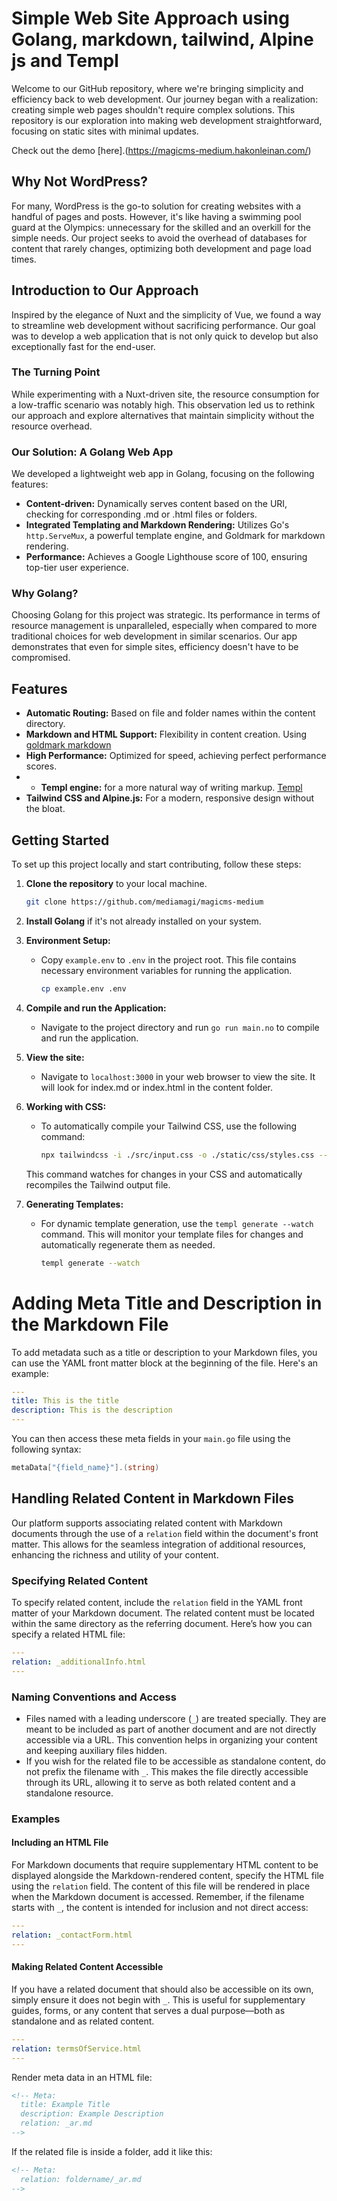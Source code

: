 # Simple Web Site Approach using Golang, markdown, tailwind, Alpine js and Templ

Welcome to our GitHub repository, where we're bringing simplicity and efficiency back to web development. Our journey began with a realization: creating simple web pages shouldn't require complex solutions. This repository is our exploration into making web development straightforward, focusing on static sites with minimal updates.

Check out the demo [here].(https://magicms-medium.hakonleinan.com/)
## Why Not WordPress?

For many, WordPress is the go-to solution for creating websites with a handful of pages and posts. However, it's like having a swimming pool guard at the Olympics: unnecessary for the skilled and an overkill for the simple needs. Our project seeks to avoid the overhead of databases for content that rarely changes, optimizing both development and page load times.

## Introduction to Our Approach

Inspired by the elegance of Nuxt and the simplicity of Vue, we found a way to streamline web development without sacrificing performance. Our goal was to develop a web application that is not only quick to develop but also exceptionally fast for the end-user.

### The Turning Point

While experimenting with a Nuxt-driven site, the resource consumption for a low-traffic scenario was notably high. This observation led us to rethink our approach and explore alternatives that maintain simplicity without the resource overhead.

### Our Solution: A Golang Web App

We developed a lightweight web app in Golang, focusing on the following features:

- **Content-driven:** Dynamically serves content based on the URI, checking for corresponding .md or .html files or folders.
- **Integrated Templating and Markdown Rendering:** Utilizes Go's `http.ServeMux`, a powerful template engine, and Goldmark for markdown rendering.
- **Performance:** Achieves a Google Lighthouse score of 100, ensuring top-tier user experience.

### Why Golang?

Choosing Golang for this project was strategic. Its performance in terms of resource management is unparalleled, especially when compared to more traditional choices for web development in similar scenarios. Our app demonstrates that even for simple sites, efficiency doesn't have to be compromised.

## Features

- **Automatic Routing:** Based on file and folder names within the content directory.
- **Markdown and HTML Support:** Flexibility in content creation. Using [goldmark markdown](https://github.com/yuin/goldmark)
- **High Performance:** Optimized for speed, achieving perfect performance scores.
- - **Templ engine:** for a more natural way of writing markup. [Templ](https://github.com/a-h/templ)
- **Tailwind CSS and Alpine.js:** For a modern, responsive design without the bloat.

## Getting Started

To set up this project locally and start contributing, follow these steps:

1. **Clone the repository** to your local machine.

    ```bash
    git clone https://github.com/mediamagi/magicms-medium
    ```

2. **Install Golang** if it's not already installed on your system.

3. **Environment Setup:**

    - Copy `example.env` to `.env` in the project root. This file contains necessary environment variables for running the application.

        ```bash
        cp example.env .env
        ```

4. **Compile and run the Application:**

    - Navigate to the project directory and run `go run main.no` to compile and run the application.

5. **View the site:**

    - Navigate to `localhost:3000` in your web browser to view the site. It will look for index.md or index.html in the content folder.

6. **Working with CSS:**

    - To automatically compile your Tailwind CSS, use the following command:

        ```bash
        npx tailwindcss -i ./src/input.css -o ./static/css/styles.css --watch
        ```

   This command watches for changes in your CSS and automatically recompiles the Tailwind output file.

7. **Generating Templates:**

    - For dynamic template generation, use the `templ generate --watch` command. This will monitor your template files for changes and automatically regenerate them as needed.

        ```bash
        templ generate --watch
        ```

# Adding Meta Title and Description in the Markdown File

To add metadata such as a title or description to your Markdown files, you can use the YAML front matter block at the beginning of the file. Here's an example:

```yaml
---
title: This is the title
description: This is the description
---
```

You can then access these meta fields in your `main.go` file using the following syntax:

```go
metaData["{field_name}"].(string)
```

## Handling Related Content in Markdown Files

Our platform supports associating related content with Markdown documents through the use of a `relation` field within the document's front matter. This allows for the seamless integration of additional resources, enhancing the richness and utility of your content.

### Specifying Related Content

To specify related content, include the `relation` field in the YAML front matter of your Markdown document. The related content must be located within the same directory as the referring document. Here’s how you can specify a related HTML file:

```yaml
---
relation: _additionalInfo.html
---
```

### Naming Conventions and Access

- Files named with a leading underscore (`_`) are treated specially. They are meant to be included as part of another document and are not directly accessible via a URL. This convention helps in organizing your content and keeping auxiliary files hidden.
- If you wish for the related file to be accessible as standalone content, do not prefix the filename with `_`. This makes the file directly accessible through its URL, allowing it to serve as both related content and a standalone resource.

### Examples

#### Including an HTML File

For Markdown documents that require supplementary HTML content to be displayed alongside the Markdown-rendered content, specify the HTML file using the `relation` field. The content of this file will be rendered in place when the Markdown document is accessed. Remember, if the filename starts with `_`, the content is intended for inclusion and not direct access:

```yaml
---
relation: _contactForm.html
---
```

#### Making Related Content Accessible

If you have a related document that should also be accessible on its own, simply ensure it does not begin with `_`. This is useful for supplementary guides, forms, or any content that serves a dual purpose—both as standalone and as related content.

```yaml
---
relation: termsOfService.html
---
```

Render meta data in an HTML file:
```html
<!-- Meta:
  title: Example Title
  description: Example Description
  relation: _ar.md
-->
```

If the related file is inside a folder, add it like this:

```html
<!-- Meta:
  relation: foldername/_ar.md
-->
```

